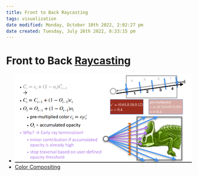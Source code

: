 ```yaml
---
title: Front to Back Raycasting
tags: visualization
date modified: Monday, October 10th 2022, 2:02:27 pm
date created: Tuesday, July 26th 2022, 8:33:15 pm
---
```


# Front to Back [Raycasting](Raycasting.md)
- ![im](assets/Pasted%20image%2020220418002010.png)
- [Color Compositing](Color%20Compositing.md)

